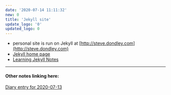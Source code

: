 ```yaml
---
date: '2020-07-14 11:11:32'
new: 0
title: 'Jekyll site'
update_logo: '0'
updated_logo: 0
---
```

* personal site is run on Jekyll at [http://steve.dondley.com](http://steve.dondley.com)
* [Jekyll home page](https://jekyllrb.com)
* [Learning Jekyll Notes](/Learning-Jekyll-Notes)

---
#### Other notes linking here:

[Diary entry for 2020-07-13](/2020-07-13)
